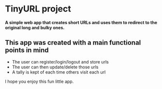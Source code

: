 # TinyURL project
#### A simple web app that creates short URLs and uses them to redirect to the original long and bulky ones. 

## This app was created with a main functional points in mind
* The user can register/login/logout and store urls
* The user can then update/delete those urls
* A tally is kept of each time others visit each url

I hope you enjoy this fun little app.